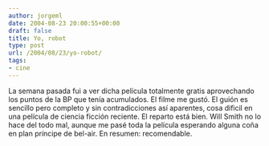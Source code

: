 ```yaml
---
author: jorgeml
date: 2004-08-23 20:00:55+00:00
draft: false
title: Yo, robot
type: post
url: /2004/08/23/yo-robot/
tags:
- cine
---
```


La semana pasada fui a ver dicha película totalmente gratis aprovechando los puntos de la BP que tenía acumulados. El filme me gustó. El guión es sencillo pero completo y sin contradicciones así aparentes, cosa dificil en una película de ciencia ficción reciente. El reparto está bien. Will Smith no lo hace del todo mal, aunque me pasé toda la película esperando alguna coña en plan príncipe de bel-air. En resumen: recomendable.

